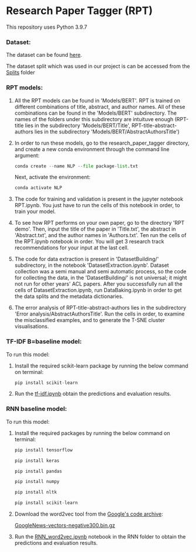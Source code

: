 # Research Paper Tagger (RPT)

This repository uses Python 3.9.7

### Dataset:

The dataset can be found [here](https://github.com/arbaazQureshi/research_paper_tagger/tree/main/Data).

The dataset split which was used in our project is can be accessed from the [Splits](https://github.com/arbaazQureshi/research_paper_tagger/tree/main/Data/Splits) folder


### RPT models:

1. All the RPT models can be found in 'Models/BERT'. RPT is trained on different combinations of title, abstract, and author names. All of these combinations can be found in the 'Models/BERT' subdirectory. The names of the folders under this subdirectory are intuituve enough (RPT-title lies in the subdirectory 'Models/BERT/Title', RPT-title-abstract-authors lies in the subdirectory 'Models/BERT/AbstractAuthorsTitle')

2. In order to run these models, go to the research_paper_tagger directory, and create a new conda environment through the command line argument:

	```python	
	conda create --name NLP --file package-list.txt
	```

    Next, activate the environment:

	```python	
	conda activate NLP
	```

3. The code for training and validation is present in the jupyter notebook RPT.ipynb. You just have to run the cells of this notebook in order, to train your model.

4. To see how RPT performs on your own paper, go to the directory 'RPT demo'. Then, input the title of the paper in 'Title.txt', the abstract in 'Abstract.txt', and the author names in 'Authors.txt'. Ten run the cells of the RPT.ipynb notebook in order. You will get 3 research track recommendations for your input at the last cell.

5. The code for data extraction is present in 'DatasetBuilding/' subdirectory, in the notebook 'DatasetExtraction.ipynb'. Dataset collection was a semi manual and semi automatic process, so the code for collecting the data, in the 'DatasetBuilding/' is not universal; it might not run for other years' ACL papers. After you successfully run all the cells of DatasetExtraction.ipynb, run DataBaking.ipynb in order to get the data splits and the metadata dictionaries.

6. The error analysis of RPT-title-abstract-authors lies in the subdirectory 'Error analysis/AbstractAuthorsTitle'. Run the cells in order, to examine the misclassified examples, and to generate the T-SNE cluster visualisations.


### TF-IDF B=baseline model:
To run this model:
1.	Install the required scikit-learn package by running the below command on terminal:
	```python	
	pip install scikit-learn
	```
2.	Run the [tf-idf.ipynb](https://github.com/arbaazQureshi/research_paper_tagger/blob/main/Models/tfidf/tf-idf.ipynb) obtain the predictions and evaluation results.


### RNN baseline model:
To run this model:

1.	Install the required packages by running the below command on terminal:
	```python
	pip install tensorflow
	```
	```python
	pip install keras
	```
	```python
	pip install pandas
	```
	```python
	pip install numpy 
	```
	```python
	pip install nltk 
	```
	```python
	pip install scikit-learn
	```
2.	Download the word2vec tool from the [Google's code archive](https://code.google.com/archive/p/word2vec/): 
	
	 [GoogleNews-vectors-negative300.bin.gz](https://drive.google.com/file/d/0B7XkCwpI5KDYNlNUTTlSS21pQmM/edit?usp=sharing)

3.	Run the [RNN_word2vec.ipynb](https://github.com/arbaazQureshi/research_paper_tagger/blob/main/Models/RNNs/RNN_word2vec.ipynb) notebook in the RNN folder to obtain the predictions and evaluation results.